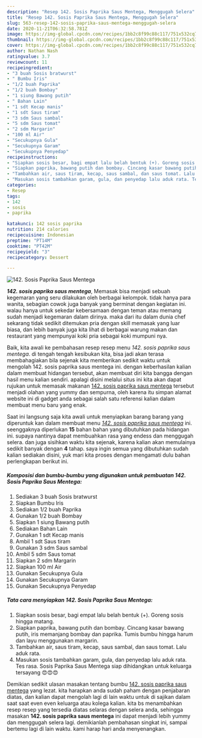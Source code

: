 ```yaml
---
description: "Resep 142. Sosis Paprika Saus Mentega, Menggugah Selera"
title: "Resep 142. Sosis Paprika Saus Mentega, Menggugah Selera"
slug: 563-resep-142-sosis-paprika-saus-mentega-menggugah-selera
date: 2020-11-21T06:32:58.781Z
image: https://img-global.cpcdn.com/recipes/1bb2c8f99c88c117/751x532cq70/142-sosis-paprika-saus-mentega-foto-resep-utama.jpg
thumbnail: https://img-global.cpcdn.com/recipes/1bb2c8f99c88c117/751x532cq70/142-sosis-paprika-saus-mentega-foto-resep-utama.jpg
cover: https://img-global.cpcdn.com/recipes/1bb2c8f99c88c117/751x532cq70/142-sosis-paprika-saus-mentega-foto-resep-utama.jpg
author: Nathan Nash
ratingvalue: 3.7
reviewcount: 11
recipeingredient:
- "3 buah Sosis bratwurst"
- " Bumbu Iris"
- "1/2 buah Paprika"
- "1/2 buah Bombay"
- "1 siung Bawang putih"
- " Bahan Lain"
- "1 sdt Kecap manis"
- "1 sdt Saus tiram"
- "3 sdm Saus sambal"
- "5 sdm Saus tomat"
- "2 sdm Margarin"
- "100 ml Air"
- "Secukupnya Gula"
- "Secukupnya Garam"
- "Secukupnya Penyedap"
recipeinstructions:
- "Siapkan sosis besar, bagi empat lalu belah bentuk (+). Goreng sosis hingga matang."
- "Siapkan paprika, bawang putih dan bombay. Cincang kasar bawang putih, iris memanjang bombay dan paprika. Tumis bumbu hingga harum dan layu menggunakan margarin."
- "Tambahkan air, saus tiram, kecap, saus sambal, dan saus tomat. Lalu aduk rata."
- "Masukan sosis tambahkan garam, gula, dan penyedap lalu aduk rata. Tes rasa. Sosis Paprika Saus Mentega siap dihidangkan untuk keluarga tersayang 😍😍😍"
categories:
- Resep
tags:
- 142
- sosis
- paprika

katakunci: 142 sosis paprika 
nutrition: 214 calories
recipecuisine: Indonesian
preptime: "PT14M"
cooktime: "PT42M"
recipeyield: "3"
recipecategory: Dessert

---
```



![142. Sosis Paprika Saus Mentega](https://img-global.cpcdn.com/recipes/1bb2c8f99c88c117/751x532cq70/142-sosis-paprika-saus-mentega-foto-resep-utama.jpg)

<b><i>142. sosis paprika saus mentega</i></b>, Memasak bisa menjadi sebuah kegemaran yang seru dilakukan oleh berbagai kelompok. tidak hanya para wanita, sebagian cowok juga banyak yang berminat dengan kegiatan ini. walau hanya untuk sekedar kebersamaan dengan teman atau memang sudah menjadi kegemaran dalam dirinya. maka dari itu dalam dunia chef sekarang tidak sedikit ditemukan pria dengan skill memasak yang luar biasa, dan lebih banyak juga kita lihat di berbagai warung makan dan restaurant yang mempunyai koki pria sebagai koki mumpuni nya.

Baik, kita awali ke pembahasan resep resep menu <i>142. sosis paprika saus mentega</i>. di tengah tengah kesibukan kita, bisa jadi akan terasa membahagiakan bila sejenak kita memberikan sedikit waktu untuk mengolah 142. sosis paprika saus mentega ini. dengan keberhasilan kalian dalam membuat hidangan tersebut, akan membuat diri kita bangga dengan hasil menu kalian sendiri. apalagi disini melalui situs ini kita akan dapat rujukan untuk memasak makanan <u>142. sosis paprika saus mentega</u> tersebut menjadi olahan yang yummy dan sempurna, oleh karena itu simpan alamat website ini di gadget anda sebagai salah satu referensi kalian dalam membuat menu baru yang enak.




Saat ini langsung saja kita awali untuk menyiapkan barang barang yang diperuntuk kan dalam membuat menu <u><i>142. sosis paprika saus mentega</i></u> ini. seenggaknya diperlukan <b>15</b> bahan bahan yang dibutuhkan pada hidangan ini. supaya nantinya dapat membuahkan rasa yang endess dan menggugah selera. dan juga sisihkan waktu kita sejenak, karena kalian akan memulainya sedikit banyak dengan <b>4</b> tahap. saya ingin semua yang dibutuhkan sudah kalian sediakan disini, yuk mari kita proses dengan mengamati dulu bahan perlengkapan berikut ini.

<!--inarticleads1-->

##### Komposisi dan bumbu-bumbu yang digunakan untuk pembuatan 142. Sosis Paprika Saus Mentega:

1. Sediakan 3 buah Sosis bratwurst
1. Siapkan  Bumbu Iris
1. Sediakan 1/2 buah Paprika
1. Gunakan 1/2 buah Bombay
1. Siapkan 1 siung Bawang putih
1. Sediakan  Bahan Lain
1. Gunakan 1 sdt Kecap manis
1. Ambil 1 sdt Saus tiram
1. Gunakan 3 sdm Saus sambal
1. Ambil 5 sdm Saus tomat
1. Siapkan 2 sdm Margarin
1. Siapkan 100 ml Air
1. Gunakan Secukupnya Gula
1. Gunakan Secukupnya Garam
1. Gunakan Secukupnya Penyedap




<!--inarticleads2-->

##### Tata cara menyiapkan 142. Sosis Paprika Saus Mentega:

1. Siapkan sosis besar, bagi empat lalu belah bentuk (+). Goreng sosis hingga matang.
1. Siapkan paprika, bawang putih dan bombay. Cincang kasar bawang putih, iris memanjang bombay dan paprika. Tumis bumbu hingga harum dan layu menggunakan margarin.
1. Tambahkan air, saus tiram, kecap, saus sambal, dan saus tomat. Lalu aduk rata.
1. Masukan sosis tambahkan garam, gula, dan penyedap lalu aduk rata. Tes rasa. Sosis Paprika Saus Mentega siap dihidangkan untuk keluarga tersayang 😍😍😍




Demikian sedikit ulasan masakan tentang bumbu <u>142. sosis paprika saus mentega</u> yang lezat. kita harapkan anda sudah paham dengan penjabaran diatas, dan kalian dapat mengolah lagi di lain waktu untuk di sajikan dalam saat saat even even keluarga atau kolega kalian. kita bs menambahkan resep resep yang tersedia diatas selaras dengan selera anda, sehingga masakan <b>142. sosis paprika saus mentega</b> ini dapat menjadi lebih yummy dan menggugah selera lagi. demikianlah pembahasan singkat ini, sampai bertemu lagi di lain waktu. kami harap hari anda menyenangkan.
